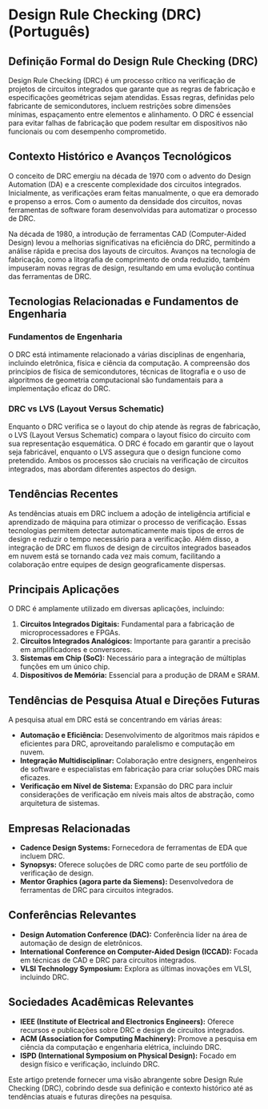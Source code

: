 # Design Rule Checking (DRC) (Português)

## Definição Formal do Design Rule Checking (DRC)

Design Rule Checking (DRC) é um processo crítico na verificação de projetos de circuitos integrados que garante que as regras de fabricação e especificações geométricas sejam atendidas. Essas regras, definidas pelo fabricante de semicondutores, incluem restrições sobre dimensões mínimas, espaçamento entre elementos e alinhamento. O DRC é essencial para evitar falhas de fabricação que podem resultar em dispositivos não funcionais ou com desempenho comprometido.

## Contexto Histórico e Avanços Tecnológicos

O conceito de DRC emergiu na década de 1970 com o advento do Design Automation (DA) e a crescente complexidade dos circuitos integrados. Inicialmente, as verificações eram feitas manualmente, o que era demorado e propenso a erros. Com o aumento da densidade dos circuitos, novas ferramentas de software foram desenvolvidas para automatizar o processo de DRC.

Na década de 1980, a introdução de ferramentas CAD (Computer-Aided Design) levou a melhorias significativas na eficiência do DRC, permitindo a análise rápida e precisa dos layouts de circuitos. Avanços na tecnologia de fabricação, como a litografia de comprimento de onda reduzido, também impuseram novas regras de design, resultando em uma evolução contínua das ferramentas de DRC.

## Tecnologias Relacionadas e Fundamentos de Engenharia

### Fundamentos de Engenharia

O DRC está intimamente relacionado a várias disciplinas de engenharia, incluindo eletrônica, física e ciência da computação. A compreensão dos princípios de física de semicondutores, técnicas de litografia e o uso de algoritmos de geometria computacional são fundamentais para a implementação eficaz do DRC.

### DRC vs LVS (Layout Versus Schematic)

Enquanto o DRC verifica se o layout do chip atende às regras de fabricação, o LVS (Layout Versus Schematic) compara o layout físico do circuito com sua representação esquemática. O DRC é focado em garantir que o layout seja fabricável, enquanto o LVS assegura que o design funcione como pretendido. Ambos os processos são cruciais na verificação de circuitos integrados, mas abordam diferentes aspectos do design.

## Tendências Recentes

As tendências atuais em DRC incluem a adoção de inteligência artificial e aprendizado de máquina para otimizar o processo de verificação. Essas tecnologias permitem detectar automaticamente mais tipos de erros de design e reduzir o tempo necessário para a verificação. Além disso, a integração de DRC em fluxos de design de circuitos integrados baseados em nuvem está se tornando cada vez mais comum, facilitando a colaboração entre equipes de design geograficamente dispersas.

## Principais Aplicações

O DRC é amplamente utilizado em diversas aplicações, incluindo:

1. **Circuitos Integrados Digitais:** Fundamental para a fabricação de microprocessadores e FPGAs.
2. **Circuitos Integrados Analógicos:** Importante para garantir a precisão em amplificadores e conversores.
3. **Sistemas em Chip (SoC):** Necessário para a integração de múltiplas funções em um único chip.
4. **Dispositivos de Memória:** Essencial para a produção de DRAM e SRAM.

## Tendências de Pesquisa Atual e Direções Futuras

A pesquisa atual em DRC está se concentrando em várias áreas:

- **Automação e Eficiência:** Desenvolvimento de algoritmos mais rápidos e eficientes para DRC, aproveitando paralelismo e computação em nuvem.
- **Integração Multidisciplinar:** Colaboração entre designers, engenheiros de software e especialistas em fabricação para criar soluções DRC mais eficazes.
- **Verificação em Nível de Sistema:** Expansão do DRC para incluir considerações de verificação em níveis mais altos de abstração, como arquitetura de sistemas.

## Empresas Relacionadas

- **Cadence Design Systems:** Fornecedora de ferramentas de EDA que incluem DRC.
- **Synopsys:** Oferece soluções de DRC como parte de seu portfólio de verificação de design.
- **Mentor Graphics (agora parte da Siemens):** Desenvolvedora de ferramentas de DRC para circuitos integrados.

## Conferências Relevantes

- **Design Automation Conference (DAC):** Conferência líder na área de automação de design de eletrônicos.
- **International Conference on Computer-Aided Design (ICCAD):** Focada em técnicas de CAD e DRC para circuitos integrados.
- **VLSI Technology Symposium:** Explora as últimas inovações em VLSI, incluindo DRC.

## Sociedades Acadêmicas Relevantes

- **IEEE (Institute of Electrical and Electronics Engineers):** Oferece recursos e publicações sobre DRC e design de circuitos integrados.
- **ACM (Association for Computing Machinery):** Promove a pesquisa em ciência da computação e engenharia elétrica, incluindo DRC.
- **ISPD (International Symposium on Physical Design):** Focado em design físico e verificação, incluindo DRC.

Este artigo pretende fornecer uma visão abrangente sobre Design Rule Checking (DRC), cobrindo desde sua definição e contexto histórico até as tendências atuais e futuras direções na pesquisa.